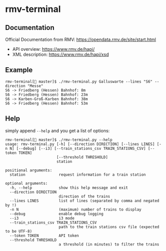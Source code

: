# rmv-terminal

## Documentation
Official Documentation from RMV: https://opendata.rmv.de/site/start.html
+ API overview: https://www.rmv.de/hapi/
+ XML description:  https://www.rmv.de/hapi/xsd

## Example

    rmv-terminal[ master]$ ./rmv-terminal.py Galluswarte --lines "S6" --direction "Messe"
    S6 -> Friedberg (Hessen) Bahnhof: 8m
    S6 -> Friedberg (Hessen) Bahnhof: 23m
    S6 -> Karben-Groß-Karben Bahnhof: 38m
    S6 -> Friedberg (Hessen) Bahnhof: 53m

## Help

simply append ```--help``` and you get a list of options:

    rmv-terminal[ master]$ ./rmv-terminal.py --help
    usage: rmv-terminal.py [-h] [--direction DIRECTION] [--lines LINES] [-n N] [--debug] [--i3] [--train_stations_csv TRAIN_STATIONS_CSV] [--token TOKEN]
                           [--threshold THRESHOLD]
                           station
    
    positional arguments:
      station               request information for a train station
    
    optional arguments:
      -h, --help            show this help message and exit
      --direction DIRECTION
                            direction of the trains
      --lines LINES         list of lines (separated by comma and negated by !)
      -n N                  (maximum) number of trains to display
      --debug               enable debug logging
      --i3                  i3 mode
      --train_stations_csv TRAIN_STATIONS_CSV
                            path to the train stations csv file (expected to be UTF-8)
      --token TOKEN         API token
      --threshold THRESHOLD
                            a threshold (in minutes) to filter the trains
